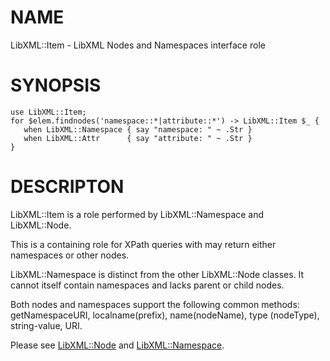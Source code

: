 NAME
====

LibXML::Item - LibXML Nodes and Namespaces interface role

SYNOPSIS
========

    use LibXML::Item;
    for $elem.findnodes('namespace::*|attribute::*') -> LibXML::Item $_ {
       when LibXML::Namespace { say "namespace: " ~ .Str }
       when LibXML::Attr      { say "attribute: " ~ .Str }
    }

DESCRIPTON
==========

LibXML::Item is a role performed by LibXML::Namespace and LibXML::Node.

This is a containing role for XPath queries with may return either namespaces or other nodes.

LibXML::Namespace is distinct from the other LibXML::Node classes. It cannot itself contain namespaces and lacks parent or child nodes.

Both nodes and namespaces support the following common methods: getNamespaceURI, localname(prefix), name(nodeName), type (nodeType), string-value, URI.

Please see [LibXML::Node](LibXML::Node) and [LibXML::Namespace](LibXML::Namespace).

